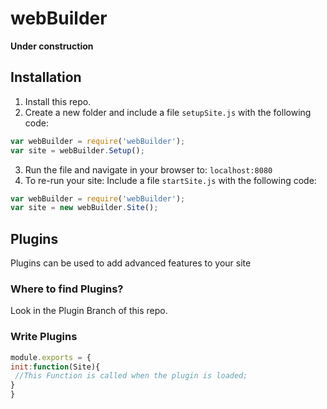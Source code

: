 # webBuilder
**Under construction**
## Installation

 1. Install this repo.
 2. Create a new folder and include a file `setupSite.js` with the following code:
 ```javascript
 var webBuilder = require('webBuilder');
 var site = webBuilder.Setup();
 ```
 3. Run the file and navigate in your browser to: `localhost:8080`
 4. To re-run your site: Include a file `startSite.js` with the following code:
 ```javascript
 var webBuilder = require('webBuilder');
 var site = new webBuilder.Site();
 ```
 ## Plugins
 
 Plugins can be used to add advanced features to your site
 
 ### Where to find Plugins?
 
 Look in the Plugin Branch of this repo.
 
 ### Write Plugins
 
 ```javascript
module.exports = {
 init:function(Site){
  //This Function is called when the plugin is loaded;
 }
}
 ```
